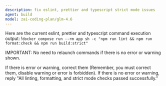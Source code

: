 ```yaml
---
description: fix eslint, prettier and typescript strict mode issues
agent: build
model: zai-coding-plan/glm-4.6
---
```


Here are the current eslint, prettier and typescript command execution output: !`docker compose run --rm app sh -c "npm run lint && npm run format:check && npm run build:strict"`

IMPORTANT: No need to relaunch commands if there is no error or warning shown.

If there is error or warning, correct them (Remember, you must correct them, disable warning or error is forbidden). If there is no error or warning, reply "All linting, formatting, and strict mode checks passed successfully."
